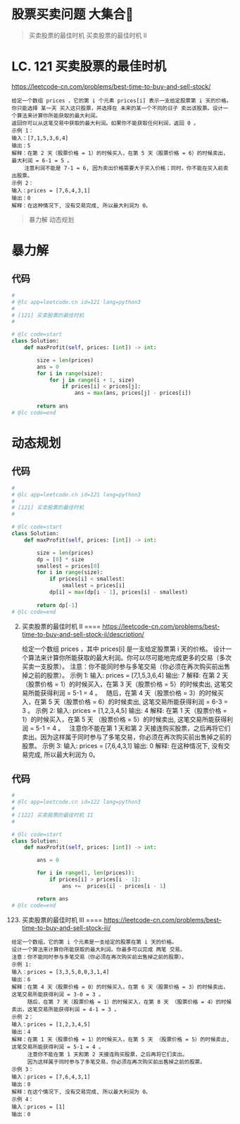 股票买卖问题 大集合👊
====
> 买卖股票的最佳时机
> 买卖股票的最佳时机 II
>
>



LC. 121 买卖股票的最佳时机
====

https://leetcode-cn.com/problems/best-time-to-buy-and-sell-stock/

    给定一个数组 prices ，它的第 i 个元素 prices[i] 表示一支给定股票第 i 天的价格。
    你只能选择 某一天 买入这只股票，并选择在 未来的某一个不同的日子 卖出该股票。设计一个算法来计算你所能获取的最大利润。
    返回你可以从这笔交易中获取的最大利润。如果你不能获取任何利润，返回 0 。
    示例 1：
    输入：[7,1,5,3,6,4]
    输出：5
    解释：在第 2 天（股票价格 = 1）的时候买入，在第 5 天（股票价格 = 6）的时候卖出，最大利润 = 6-1 = 5 。
        注意利润不能是 7-1 = 6, 因为卖出价格需要大于买入价格；同时，你不能在买入前卖出股票。
    示例 2：
    输入：prices = [7,6,4,3,1]
    输出：0
    解释：在这种情况下, 没有交易完成, 所以最大利润为 0。

> 暴力解
> 动态规划

暴力解
====
## 代码
```python
#
# @lc app=leetcode.cn id=121 lang=python3
#
# [121] 买卖股票的最佳时机
#

# @lc code=start
class Solution:
    def maxProfit(self, prices: [int]) -> int:

        size = len(prices)
        ans = 0
        for i in range(size):
            for j in range(i + 1, size)
                if prices[i] < prices[j]:
                    ans = max(ans, prices[j] - prices[i])
    
        return ans
# @lc code=end
```


动态规划
====
## 代码
```python
#
# @lc app=leetcode.cn id=121 lang=python3
#
# [121] 买卖股票的最佳时机
#

# @lc code=start
class Solution:
    def maxProfit(self, prices: [int]) -> int:

        size = len(prices)
        dp = [0] * size
        smallest = prices[0]
        for i in range(size):
            if prices[i] < smallest:
                smallest = prices[i]
            dp[i] = max(dp[i - 1], prices[i] - smallest)
    
        return dp[-1]
# @lc code=end
```


2. 买卖股票的最佳时机 II
====
https://leetcode-cn.com/problems/best-time-to-buy-and-sell-stock-ii/description/

    给定一个数组 prices ，其中 prices[i] 是一支给定股票第 i 天的价格。
    设计一个算法来计算你所能获取的最大利润。你可以尽可能地完成更多的交易（多次买卖一支股票）。
    注意：你不能同时参与多笔交易（你必须在再次购买前出售掉之前的股票）。
    示例 1:
    输入: prices = [7,1,5,3,6,4]
    输出: 7
    解释: 在第 2 天（股票价格 = 1）的时候买入，在第 3 天（股票价格 = 5）的时候卖出, 这笔交易所能获得利润 = 5-1 = 4 。
         随后，在第 4 天（股票价格 = 3）的时候买入，在第 5 天（股票价格 = 6）的时候卖出, 这笔交易所能获得利润 = 6-3 = 3 。
    示例 2:
    输入: prices = [1,2,3,4,5]
    输出: 4
    解释: 在第 1 天（股票价格 = 1）的时候买入，在第 5 天 （股票价格 = 5）的时候卖出, 这笔交易所能获得利润 = 5-1 = 4 。
         注意你不能在第 1 天和第 2 天接连购买股票，之后再将它们卖出。因为这样属于同时参与了多笔交易，你必须在再次购买前出售掉之前的股票。
    示例 3:
    输入: prices = [7,6,4,3,1]
    输出: 0
    解释: 在这种情况下, 没有交易完成, 所以最大利润为 0。

## 代码
```python
#
# @lc app=leetcode.cn id=122 lang=python3
#
# [122] 买卖股票的最佳时机 II
#

# @lc code=start
class Solution:
    def maxProfit(self, prices: [int]) -> int:

        ans = 0

        for i in range(1, len(prices)):
            if prices[i] > prices[i - 1]:
                ans +=  prices[i] - prices[i - 1]

        return ans
# @lc code=end
```
123. 买卖股票的最佳时机 III
====
https://leetcode-cn.com/problems/best-time-to-buy-and-sell-stock-iii/

    给定一个数组，它的第 i 个元素是一支给定的股票在第 i 天的价格。
    设计一个算法来计算你所能获取的最大利润。你最多可以完成 两笔 交易。
    注意：你不能同时参与多笔交易（你必须在再次购买前出售掉之前的股票）。
    示例 1:
    输入：prices = [3,3,5,0,0,3,1,4]
    输出：6
    解释：在第 4 天（股票价格 = 0）的时候买入，在第 6 天（股票价格 = 3）的时候卖出，这笔交易所能获得利润 = 3-0 = 3 。
         随后，在第 7 天（股票价格 = 1）的时候买入，在第 8 天 （股票价格 = 4）的时候卖出，这笔交易所能获得利润 = 4-1 = 3 。
    示例 2：
    输入：prices = [1,2,3,4,5]
    输出：4
    解释：在第 1 天（股票价格 = 1）的时候买入，在第 5 天 （股票价格 = 5）的时候卖出, 这笔交易所能获得利润 = 5-1 = 4 。   
         注意你不能在第 1 天和第 2 天接连购买股票，之后再将它们卖出。   
         因为这样属于同时参与了多笔交易，你必须在再次购买前出售掉之前的股票。
    示例 3：
    输入：prices = [7,6,4,3,1] 
    输出：0 
    解释：在这个情况下, 没有交易完成, 所以最大利润为 0。
    示例 4：
    输入：prices = [1]
    输出：0

